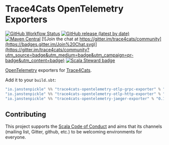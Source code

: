 # Trace4Cats OpenTelemetry Exporters

[![GitHub Workflow Status](https://img.shields.io/github/workflow/status/trace4cats/trace4cats-opentelemetry/Continuous%20Integration)](https://github.com/trace4cats/trace4cats-opentelemetry/actions?query=workflow%3A%22Continuous%20Integration%22)
[![GitHub release (latest by date)](https://img.shields.io/github/v/release/trace4cats/trace4cats-opentelemetry?label=stable)](https://github.com/trace4cats/trace4cats-opentelemetry/releases/latest)
[![Maven Central](https://img.shields.io/maven-central/v/io.janstenpickle/trace4cats-opentelemetry-jaeger-exporter_2.13?label=early)](https://maven-badges.herokuapp.com/maven-central/io.janstenpickle/trace4cats-opentelemetry-jaeger-exporter_2.13)
[![Join the chat at https://gitter.im/trace4cats/community](https://badges.gitter.im/Join%20Chat.svg)](https://gitter.im/trace4cats/community?utm_source=badge&utm_medium=badge&utm_campaign=pr-badge&utm_content=badge)
[![Scala Steward badge](https://img.shields.io/badge/Scala_Steward-helping-blue.svg?style=flat&logo=data:image/png;base64,iVBORw0KGgoAAAANSUhEUgAAAA4AAAAQCAMAAAARSr4IAAAAVFBMVEUAAACHjojlOy5NWlrKzcYRKjGFjIbp293YycuLa3pYY2LSqql4f3pCUFTgSjNodYRmcXUsPD/NTTbjRS+2jomhgnzNc223cGvZS0HaSD0XLjbaSjElhIr+AAAAAXRSTlMAQObYZgAAAHlJREFUCNdNyosOwyAIhWHAQS1Vt7a77/3fcxxdmv0xwmckutAR1nkm4ggbyEcg/wWmlGLDAA3oL50xi6fk5ffZ3E2E3QfZDCcCN2YtbEWZt+Drc6u6rlqv7Uk0LdKqqr5rk2UCRXOk0vmQKGfc94nOJyQjouF9H/wCc9gECEYfONoAAAAASUVORK5CYII=)](https://scala-steward.org)

[OpenTelemetry] exporters for [Trace4Cats].

Add it to your `build.sbt`:

```scala
"io.janstenpickle" %% "trace4cats-opentelemetry-otlp-grpc-exporter" % "0.12.0-RC2"
"io.janstenpickle" %% "trace4cats-opentelemetry-otlp-http-exporter" % "0.12.0-RC2"
"io.janstenpickle" %% "trace4cats-opentelemetry-jaeger-exporter" % "0.12.0-RC2"
```


## Contributing

This project supports the [Scala Code of Conduct](https://typelevel.org/code-of-conduct.html) and aims that its channels
(mailing list, Gitter, github, etc.) to be welcoming environments for everyone.

[Trace4Cats]: https://github.com/trace4cats/trace4cats
[OpenTelemetry]: http://opentelemetry.io
